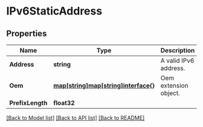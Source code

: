 # IPv6StaticAddress

## Properties
Name | Type | Description | Notes
------------ | ------------- | ------------- | -------------
**Address** | **string** | A valid IPv6 address. | 
**Oem** | [**map[string]map[string]interface{}**](map[string]interface{}.md) | Oem extension object. | [optional] 
**PrefixLength** | **float32** |  | 

[[Back to Model list]](../README.md#documentation-for-models) [[Back to API list]](../README.md#documentation-for-api-endpoints) [[Back to README]](../README.md)


